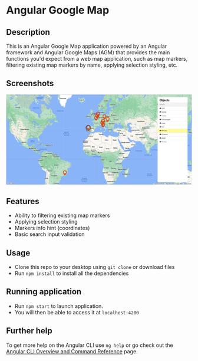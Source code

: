 # Angular Google Map

## Description

This is an Angular Google Map application powered by an Angular framework and Angular Google Maps (AGM) that provides the main functions you'd expect from a web map application, such as map markers, filtering existing map markers by name, applying selection styling, etc.

## Screenshots
![Example screenshot](./app-picture.png)
<!-- If you have screenshots you'd like to share, include them here. -->
## Features

- Ability to filtering existing map markers
- Applying selection styling
- Markers info hint (coordinates)
- Basic search input validation

## Usage

- Clone this repo to your desktop using `git clone` or download files
- Run `npm install` to install all the dependencies

## Running application

- Run `npm start` to launch application.
- You will then be able to access it at `localhost:4200`

## Further help

To get more help on the Angular CLI use `ng help` or go check out the [Angular CLI Overview and Command Reference](https://angular.io/cli) page.
